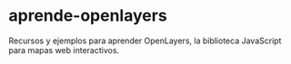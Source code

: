 # aprende-openlayers
Recursos y ejemplos para aprender OpenLayers, la biblioteca JavaScript para mapas web interactivos.
